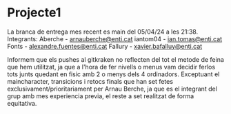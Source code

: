 # Projecte1
La branca de entrega mes recent es main del 05/04/24 a les 21:38.
Integrants:
  Aberche - arnauberche@enti.cat
  iantom04 - ian.tomas@enti.cat
  Fonts - alexandre.fuentes@enti.cat
  Fallury - xavier.bafalluy@enti.cat


Informem que els pushes al gitkraken no reflecten del tot el metode de feina que hem utilitzat, ja que a l'hora de fer nivells o menus vam decidir ferlos tots junts quedant en fisic amb 2 o menys dels 4 ordinadors.
Exceptuant el maincharacter, transicions i retocs finals que han set fetes exclusivament/prioritariament per Arnau Berche, ja que es el integrant del grup amb mes experiencia previa, el reste a set realitzat de forma equitativa.
